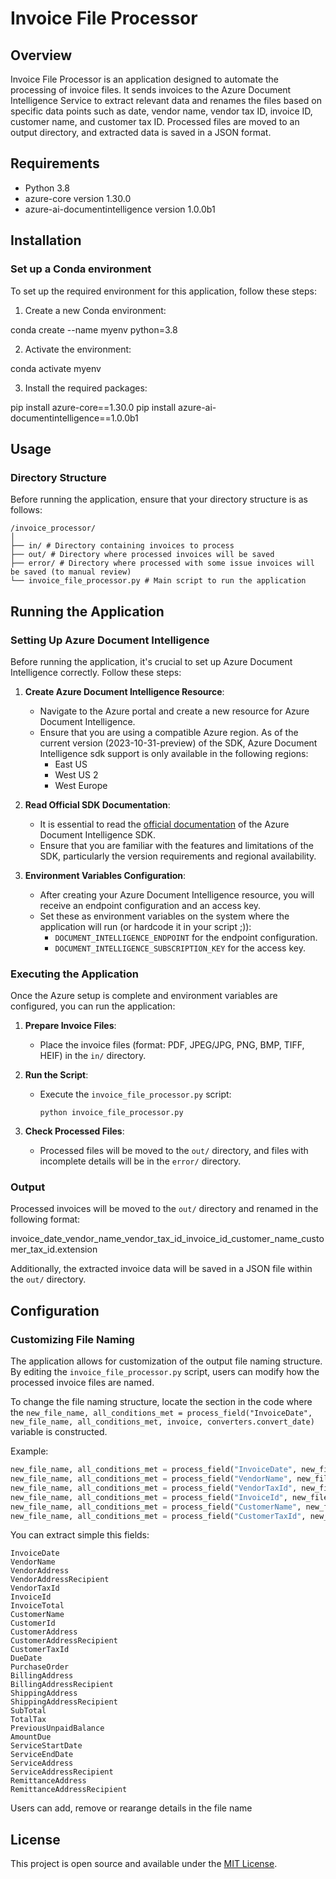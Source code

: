 # Invoice File Processor

## Overview
Invoice File Processor is an application designed to automate the processing of invoice files. It sends invoices to the Azure Document Intelligence Service to extract relevant data and renames the files based on specific data points such as date, vendor name, vendor tax ID, invoice ID, customer name, and customer tax ID. Processed files are moved to an output directory, and extracted data is saved in a JSON format.

## Requirements
- Python 3.8
- azure-core version 1.30.0
- azure-ai-documentintelligence version 1.0.0b1

## Installation

### Set up a Conda environment
To set up the required environment for this application, follow these steps:

1. Create a new Conda environment:

conda create --name myenv python=3.8

2. Activate the environment:

conda activate myenv

3. Install the required packages:

pip install azure-core==1.30.0
pip install azure-ai-documentintelligence==1.0.0b1


## Usage

### Directory Structure
Before running the application, ensure that your directory structure is as follows:

```
/invoice_processor/
│
├── in/ # Directory containing invoices to process
├── out/ # Directory where processed invoices will be saved
├── error/ # Directory where processed with some issue invoices will be saved (to manual review)
└── invoice_file_processor.py # Main script to run the application
``````

## Running the Application

### Setting Up Azure Document Intelligence
Before running the application, it's crucial to set up Azure Document Intelligence correctly. Follow these steps:

1. **Create Azure Document Intelligence Resource**: 
   - Navigate to the Azure portal and create a new resource for Azure Document Intelligence.
   - Ensure that you are using a compatible Azure region. As of the current version (2023-10-31-preview) of the SDK, Azure Document Intelligence sdk support is only available in the following regions:
     - East US
     - West US 2
     - West Europe

2. **Read Official SDK Documentation**: 
   - It is essential to read the [official documentation](https://learn.microsoft.com/en-us/azure/ai-services/document-intelligence/quickstarts/get-started-sdks-rest-api?view=doc-intel-4.0.0&preserve-view=true&pivots=programming-language-python) of the Azure Document Intelligence SDK.
   - Ensure that you are familiar with the features and limitations of the SDK, particularly the version requirements and regional availability.

3. **Environment Variables Configuration**: 
   - After creating your Azure Document Intelligence resource, you will receive an endpoint configuration and an access key.
   - Set these as environment variables on the system where the application will run (or hardcode it in your script ;)):
     - `DOCUMENT_INTELLIGENCE_ENDPOINT` for the endpoint configuration.
     - `DOCUMENT_INTELLIGENCE_SUBSCRIPTION_KEY` for the access key.

### Executing the Application
Once the Azure setup is complete and environment variables are configured, you can run the application:

1. **Prepare Invoice Files**:
   - Place the invoice files (format: PDF, JPEG/JPG, PNG, BMP, TIFF, HEIF) in the `in/` directory.

2. **Run the Script**:
   - Execute the `invoice_file_processor.py` script:
     ```shell
     python invoice_file_processor.py
     ```

3. **Check Processed Files**:
   - Processed files will be moved to the `out/` directory, and files with incomplete details will be in the `error/` directory.


### Output
Processed invoices will be moved to the `out/` directory and renamed in the following format:

invoice_date_vendor_name_vendor_tax_id_invoice_id_customer_name_customer_tax_id.extension


Additionally, the extracted invoice data will be saved in a JSON file within the `out/` directory.

## Configuration

### Customizing File Naming
The application allows for customization of the output file naming structure. By editing the `invoice_file_processor.py` script, users can modify how the processed invoice files are named.

To change the file naming structure, locate the section in the code where the `new_file_name, all_conditions_met = process_field("InvoiceDate", new_file_name, all_conditions_met, invoice, converters.convert_date)` variable is constructed.

Example:
```python
new_file_name, all_conditions_met = process_field("InvoiceDate", new_file_name, all_conditions_met, invoice, converters.convert_date)
new_file_name, all_conditions_met = process_field("VendorName", new_file_name, all_conditions_met, invoice, converters.remove_special_characters)
new_file_name, all_conditions_met = process_field("VendorTaxId", new_file_name, all_conditions_met, invoice, converters.remove_special_characters)
new_file_name, all_conditions_met = process_field("InvoiceId", new_file_name, all_conditions_met, invoice, converters.remove_special_characters)
new_file_name, all_conditions_met = process_field("CustomerName", new_file_name, all_conditions_met, invoice, converters.remove_special_characters)
new_file_name, all_conditions_met = process_field("CustomerTaxId", new_file_name, all_conditions_met, invoice, converters.remove_special_characters)
```

You can extract simple this fields:

``` 
InvoiceDate
VendorName
VendorAddress
VendorAddressRecipient
VendorTaxId
InvoiceId
InvoiceTotal
CustomerName
CustomerId
CustomerAddress
CustomerAddressRecipient
CustomerTaxId
DueDate
PurchaseOrder
BillingAddress
BillingAddressRecipient
ShippingAddress
ShippingAddressRecipient
SubTotal
TotalTax
PreviousUnpaidBalance
AmountDue
ServiceStartDate
ServiceEndDate
ServiceAddress
ServiceAddressRecipient
RemittanceAddress
RemittanceAddressRecipient
```

Users can add, remove or rearange details in the file name


## License

This project is open source and available under the [MIT License](LICENSE).

